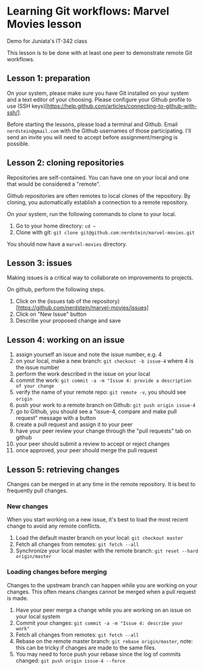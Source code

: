 # Learning Git workflows: Marvel Movies lesson
Demo for Juniata's IT-342 class

This lesson is to be done with at least one peer to demonstrate remote Git workflows.

## Lesson 1: preparation

On your system, please make sure you have Git installed on your system and a text editor of your choosing. Please configure 
your Github profile to use (SSH keys)[https://help.github.com/articles/connecting-to-github-with-ssh/].

Before starting the lessons, please load a terminal and Github. Email `nerdstein@gmail.com` with the Github usernames of 
those participating. I'll send an invite you will need to accept before assignment/merging is possible.

## Lesson 2: cloning repositories

Repositories are self-contained. You can have one on your local and one that would be considered a "remote". 

Github repositories are often remotes to local clones of the repository. By cloning, you automatically establish a connection 
to a remote repository.

On your system, run the following commands to clone to your local.

1. Go to your home directory: `cd ~` 
1. Clone with git: `git clone git@github.com:nerdstein/marvel-movies.git`

You should now have a `marvel-movies` directory.

## Lesson 3: issues

Making issues is a critical way to collaborate on improvements to projects. 

On github, perform the following steps.

1. Click on the (issues tab of the repository)[https://github.com/nerdstein/marvel-movies/issues]
1. Click on "New Issue" button
1. Describe your proposed change and save

## Lesson 4: working on an issue

1. assign yourself an issue and note the issue number, e.g. 4
1. on your local, make a new branch: `git checkout -b issue-4` where 4 is the issue number
1. perform the work described in the issue on your local
1. commit the work: `git commit -a -m "Issue 4: provide a description of your change`
1. verify the name of your remote repo: `git remote -v`, you should see `origin`
1. push your work to a remote branch on Github: `git push origin issue-4`
1. go to Github, you should see a "issue-4, compare and make pull request" message with a button
1. create a pull request and assign it to your peer
1. have your peer review your change through the "pull requests" tab on github
1. your peer should submit a review to accept or reject changes
1. once approved, your peer should merge the pull request

## Lesson 5: retrieving changes

Changes can be merged in at any time in the remote repository. It is best to frequently pull changes.

### New changes
When you start working on a new issue, it's best to load the most recent change to avoid any remote conflicts.

1. Load the default master branch on your local: `git checkout master`
1. Fetch all changes from remotes: `git fetch --all`
1. Synchronize your local master with the remote branch: `git reset --hard origin/master`

### Loading changes before merging
Changes to the upstream branch can happen while you are working on your changes. This often means changes cannot be merged 
when a pull request is made.

1. Have your peer merge a change while you are working on an issue on your local system
1. Commit your changes: `git commit -a -m "Issue 4: describe your work"`
1. Fetch all changes from remotes: `git fetch --all`
1. Rebase on the remote master branch: `git rebase origin/master`, note: this can be tricky if changes are made to the same files.
1. You may need to force push your rebase since the log of commits changed: `git push origin issue-4 --force`



